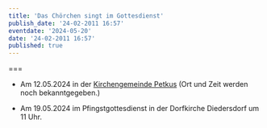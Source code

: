 ```yaml
---
title: 'Das Chörchen singt im Gottesdienst'
publish_date: '24-02-2011 16:57'
eventdate: '2024-05-20'
date: '24-02-2011 16:57'
published: true
---
```


===

* Am 12.05.2024 in der [<i class="fa fa-external-link"></i> Kirchengemeinde Petkus](https://www.kirchedahmeundregion.de/kirchengemeinden/ev--kirchengemeinde-petkus?target=_blank)  (Ort und Zeit werden noch bekanntgegeben.)

* Am 19.05.2024 im Pfingstgottesdienst in der Dorfkirche Diedersdorf um 11 Uhr.


